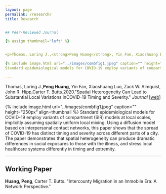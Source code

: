 ```yaml
---
layout: page
permalink: /research/
title: Research


## Peer-Reviewed Journal

{% assign thumbnail="left" %}


<p>Thomas, Loring J.,<strong>Peng Huang</strong>, Yin Fan, Xiaoshuang Luo, Zack W. Almquist, John R. Hipp,Carter T. Butts.2020."Spatial Heterogeneity Can Lead to Substantial Local Variations inCOVID-19 Timing and Severity." <em>Journal</em> [<a href="https://arxiv.org/abs/2005.09850">web</a>]</p>

{% include image.html url="../images/combfig1.jpeg" caption="" height="250px" align=thumbnail %}
Standard epidemiological models for COVID-19 employ variants of compartment (SIR) models at local scales, implicitly assuming spatially uniform local mixing. Using a diffusion model based on interpersonal contact networks, this paper shows that the spread of COVID-19 has distinct timing and severity across different parts of a city. The paper demonstrates that spatial heterogeneity can produce dramatic differences in social exposures to those with the illness, and stress local healthcare systems differently in timing and extremity. <br>

---
```


<p>Thomas, Loring J.,<strong>Peng Huang</strong>, Yin Fan, Xiaoshuang Luo, Zack W. Almquist, John R. Hipp,Carter T. Butts.2020."Spatial Heterogeneity Can Lead to Substantial Local Variations inCOVID-19 Timing and Severity." <em>Journal</em> [<a href="https://arxiv.org/abs/2005.09850">web</a>]</p>

{% include image.html url="../images/combfig1.jpeg" caption="" height="250px" align=thumbnail %}
Standard epidemiological models for COVID-19 employ variants of compartment (SIR) models at local scales, implicitly assuming spatially uniform local mixing. Using a diffusion model based on interpersonal contact networks, this paper shows that the spread of COVID-19 has distinct timing and severity across different parts of a city. The paper demonstrates that spatial heterogeneity can produce dramatic differences in social exposures to those with the illness, and stress local healthcare systems differently in timing and extremity. <br>

---

## Working Paper

<p><strong>Huang, Peng</strong>, Carter T. Butts. "Intercounty Migration in an Immobile Era: A Network Perspective."</p>
